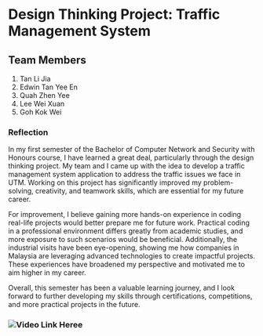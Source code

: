 # Design Thinking Project: Traffic Management System
## Team Members
1. Tan Li Jia
2. Edwin Tan Yee En
3. Quah Zhen Yee
4. Lee Wei Xuan
5. Goh Kok Wei

### Reflection
In my first semester of the Bachelor of Computer Network and Security with Honours course, I have learned a great deal, particularly through the design thinking project. My team and I came up with the idea to develop a traffic management system application to address the traffic issues we face in UTM. Working on this project has significantly improved my problem-solving, creativity, and teamwork skills, which are essential for my future career.

For improvement, I believe gaining more hands-on experience in coding real-life projects would better prepare me for future work. Practical coding in a professional environment differs greatly from academic studies, and more exposure to such scenarios would be beneficial. Additionally, the industrial visits have been eye-opening, showing me how companies in Malaysia are leveraging advanced technologies to create impactful projects. These experiences have broadened my perspective and motivated me to aim higher in my career.

Overall, this semester has been a valuable learning journey, and I look forward to further developing my skills through certifications, competitions, and more practical projects in the future.

### ![Video Link Heree](https://www.youtube.com/watch?v=QyZCmugC9l0)
